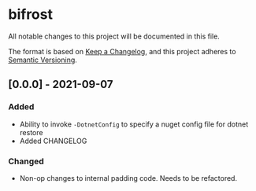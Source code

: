 # bifrost
All notable changes to this project will be documented in this file.

The format is based on [Keep a Changelog](https://keepachangelog.com/en/1.0.0/),
and this project adheres to [Semantic Versioning](https://semver.org/spec/v2.0.0.html).

## [0.0.0] - 2021-09-07
### Added
- Ability to invoke `-DotnetConfig` to specify a nuget config file for dotnet restore
- Added CHANGELOG

### Changed
- Non-op changes to internal padding code. Needs to be refactored.